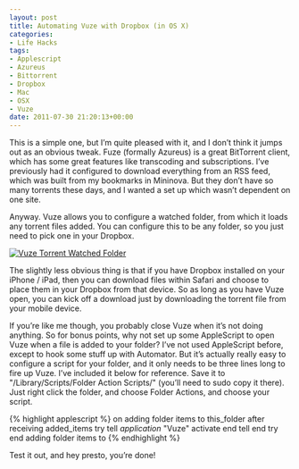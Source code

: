 ```yaml
---
layout: post
title: Automating Vuze with Dropbox (in OS X)
categories:
- Life Hacks
tags:
- Applescript
- Azureus
- Bittorrent
- Dropbox
- Mac
- OSX
- Vuze
date: 2011-07-30 21:20:13+00:00
---
```

This is a simple one, but I’m quite pleased with it, and I don’t think it jumps out as an obvious tweak. Fuze (formally Azureus) is a great BitTorrent client, which has some great features like transcoding and subscriptions. I’ve previously had it configured to download everything from an RSS feed, which was built from my bookmarks in Mininova. But they don’t have so many torrents these days, and I wanted a set up which wasn’t dependent on one site.

Anyway. Vuze allows you to configure a watched folder, from which it loads any torrent files added. You can configure this to be any folder, so you just need to pick one in your Dropbox.

[![Vuze Torrent Watched Folder](http://markisadeveloper.files.wordpress.com/2011/07/screen-shot-2011-07-31-at-17-15-45.png)](http://markisadeveloper.files.wordpress.com/2011/07/screen-shot-2011-07-31-at-17-15-45.png)

The slightly less obvious thing is that if you have Dropbox installed on your iPhone / iPad, then you can download files within Safari and choose to place them in your Dropbox from that device. So as long as you have Vuze open, you can kick off a download just by downloading the torrent file from your mobile device.

If you’re like me though, you probably close Vuze when it’s not doing anything. So for bonus points, why not set up some AppleScript to open Vuze when a file is added to your folder? I’ve not used AppleScript before, except to hook some stuff up with Automator. But it’s actually really easy to configure a script for your folder, and it only needs to be three lines long to fire up Vuze. I’ve included it below for reference. Save it to "/Library/Scripts/Folder Action Scripts/" (you’ll need to sudo copy it there). Just right click the folder, and choose Folder Actions, and choose your script.

{% highlight applescript %}
on adding folder items to this_folder after receiving added_items
try
tell _application_ "Vuze"
activate
end tell
end try
end adding folder items to
{% endhighlight %}

Test it out, and hey presto, you’re done!
